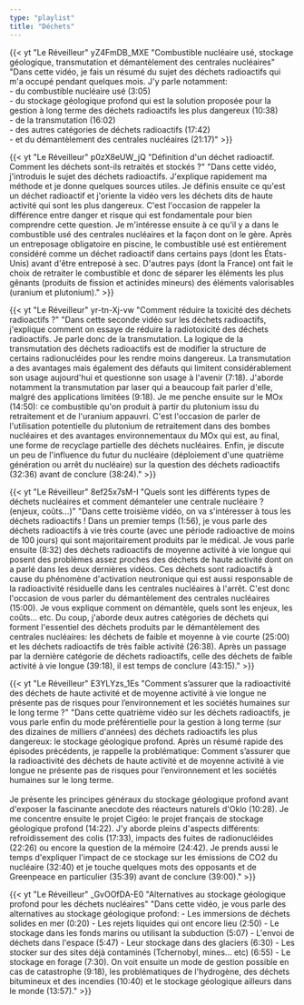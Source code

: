 ```yaml
---
type: "playlist"
title: "Déchets"
---
```



{{< yt "Le Réveilleur" yZ4FmDB_MXE "Combustible nucléaire usé, stockage géologique, transmutation et démantèlement des centrales nucléaires" "Dans cette vidéo, je fais un résumé du sujet des déchets radioactifs qui m'a occupé pendant quelques mois. J'y parle notamment:<br>- du combustible nucléaire usé (3:05) <br>- du stockage géologique profond qui est la solution proposée pour la gestion à long terme des déchets radioactifs les plus dangereux (10:38)<br>- de la transmutation (16:02)<br>- des autres catégories de déchets radioactifs (17:42)<br>- et du démantèlement des centrales nucléaires (21:17)" >}}

{{< yt "Le Réveilleur" p0zX8eUW_jQ "Définition d'un déchet radioactif. Comment les déchets sont-ils retraités et stockés ?" "Dans cette vidéo, j'introduis le sujet des déchets radioactifs. J'explique rapidement ma méthode et je donne quelques sources utiles. Je définis ensuite ce qu'est un déchet radioactif et j'oriente la vidéo vers les déchets dits de haute activité qui sont les plus dangereux. C'est l'occasion de rappeler la différence entre danger et risque qui est fondamentale pour bien comprendre cette question. Je m'intéresse ensuite à ce qu'il y a dans le combustible usé des centrales nucléaires et la façon dont on le gère. Après un entreposage obligatoire en piscine, le combustible usé est entièrement considéré comme un déchet radioactif dans certains pays (dont les États-Unis) avant d'être entreposé à sec. D'autres pays (dont la France) ont fait le choix de retraiter le combustible et donc de séparer les éléments les plus gênants (produits de fission et actinides mineurs) des éléments valorisables (uranium et plutonium)." >}}

{{< yt "Le Réveilleur" yr-tn-Xj-vw "Comment réduire la toxicité des déchets radioactifs ?" "Dans cette seconde vidéo sur les déchets radioactifs, j'explique comment on essaye de réduire la radiotoxicité des déchets radioactifs. Je parle donc de la transmutation. La logique de la transmutation des déchets radioactifs est de modifier la structure de certains radionucléides pour les rendre moins dangereux. La transmutation a des avantages mais également des défauts qui limitent considérablement son usage aujourd'hui et questionne son usage à l'avenir (7:18). J'aborde notamment la transmutation par laser qui a beaucoup fait parler d'elle, malgré des applications limitées (9:18). Je me penche ensuite sur le MOx (14:50): ce combustible qu'on produit à partir du plutonium issu du retraitement et de l'uranium appauvri. C'est l'occasion de parler de l'utilisation potentielle du plutonium de retraitement dans des bombes nucléaires et des avantages environnementaux du MOx qui est, au final, une forme de recyclage partielle des déchets nucléaires. Enfin, je discute un peu de l'influence du futur du nucléaire (déploiement d'une quatrième génération ou arrêt du nucléaire) sur la question des déchets radioactifs (32:36) avant de conclure (38:24)." >}}

{{< yt "Le Réveilleur" 8ef25x7sM-I "Quels sont les différents types de déchets nucléaires et comment démanteler une centrale nucléaire ? (enjeux, coûts...)" "Dans cette troisième vidéo, on va s'intéresser à tous les déchets radioactifs ! Dans un premier temps (1:56), je vous parle des déchets radioactifs à vie très courte (avec une période radioactive de moins de 100 jours) qui sont majoritairement produits par le médical. Je vous parle ensuite (8:32) des déchets radioactifs de moyenne activité à vie longue qui posent des problèmes assez proches des déchets de haute activité dont on a parlé dans les deux dernières vidéos. Ces déchets sont radioactifs à cause du phénomène d'activation neutronique qui est aussi responsable de la radioactivité résiduelle dans les centrales nucléaires à l'arrêt. C'est donc l'occasion de vous parler du démantèlement des centrales nucléaires (15:00). Je vous explique comment on démantèle, quels sont les enjeux, les coûts... etc. Du coup, j'aborde deux autres catégories de déchets qui forment l'essentiel des déchets produits par le démantèlement des centrales nucléaires: les déchets de faible et moyenne à vie courte (25:00) et les déchets radioactifs de très faible activité (26:38). Après un passage par la dernière catégorie de déchets radioactifs, celle des déchets de faible activité à vie longue (39:18), il est temps de conclure (43:15)." >}}

{{< yt "Le Réveilleur" E3YLYzs_1Es "Comment s’assurer que la radioactivité des déchets de haute activité et de moyenne activité à vie longue ne présente pas de risques pour l’environnement et les sociétés humaines sur le long terme ?" "Dans cette quatrième vidéo sur les déchets radioactifs, je vous parle enfin du mode préférentielle pour la gestion à long terme (sur des dizaines de milliers d'années) des déchets radioactifs les plus dangereux: le stockage géologique profond.  Après un résumé rapide des épisodes précédents, je rappelle la problématique: Comment s’assurer que la radioactivité des déchets de haute activité et de moyenne activité à vie longue ne présente pas de risques pour l’environnement et les sociétés humaines sur le long terme.<br><br>Je présente les principes généraux du stockage géologique profond avant d'exposer la fascinante anecdote des réacteurs naturels d'Oklo (10:28). Je me concentre ensuite le projet Cigéo: le projet français de stockage géologique profond (14:22). J'y aborde pleins d'aspects différents: refroidissement des colis (17:33), impacts des fuites de radionucléides (22:26) ou encore la question de la mémoire (24:42). Je prends aussi le temps d'expliquer l'impact de ce stockage sur les émissions de CO2 du nucléaire (32:40) et je touche quelques mots des opposants et de Greenpeace en particulier (35:39) avant de conclure (39:00)." >}}

{{< yt "Le Réveilleur" _GvOOfDA-E0 "Alternatives au stockage géologique profond pour les déchets nucléaires" "Dans cette vidéo, je vous parle des alternatives au stockage géologique profond: - Les immersions de déchets solides en mer (0:20) - Les rejets liquides qui ont encore lieu (2:50) - Le stockage dans les fonds marins ou utilisant la subduction (5:07) - L'envoi de déchets dans l'espace (5:47) - Leur stockage dans des glaciers (6:30) - Les stocker sur des sites déjà contaminés (Tchernobyl, mines... etc) (6:55) - Le stockage en forage (7:30). On voit ensuite un mode de gestion possible en cas de catastrophe (9:18), les problématiques de l'hydrogène, des déchets bitumineux et des incendies (10:40) et le stockage géologique ailleurs dans le monde (13:57)." >}}

